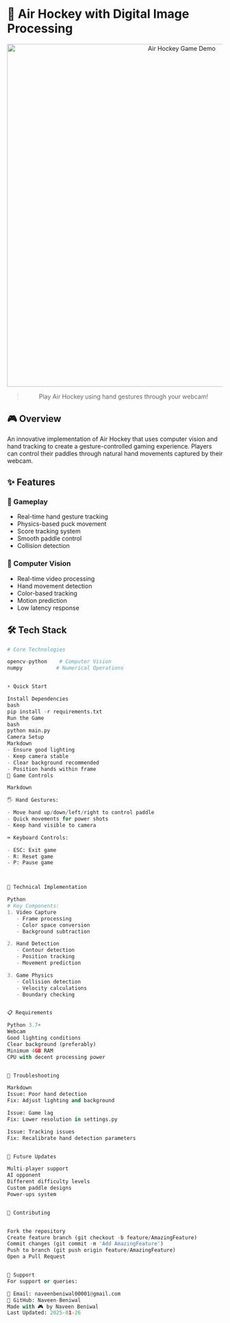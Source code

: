 # 🏒 Air Hockey with Digital Image Processing

<div align="center">
  <img src="./demo.gif" alt="Air Hockey Game Demo" width="800"/>

  > Play Air Hockey using hand gestures through your webcam!
</div>

## 🎮 Overview
An innovative implementation of Air Hockey that uses computer vision and hand tracking to create a gesture-controlled gaming experience. Players can control their paddles through natural hand movements captured by their webcam.

## ✨ Features

### 🎯 Gameplay
- Real-time hand gesture tracking
- Physics-based puck movement
- Score tracking system
- Smooth paddle control
- Collision detection

### 🎥 Computer Vision
- Real-time video processing
- Hand movement detection
- Color-based tracking
- Motion prediction
- Low latency response

## 🛠️ Tech Stack
```python
# Core Technologies

opencv-python    # Computer Vision
numpy           # Numerical Operations


⚡ Quick Start

Install Dependencies
bash
pip install -r requirements.txt
Run the Game
bash
python main.py
Camera Setup
Markdown
- Ensure good lighting
- Keep camera stable
- Clear background recommended
- Position hands within frame
🎪 Game Controls

Markdown

🖐️ Hand Gestures:

- Move hand up/down/left/right to control paddle
- Quick movements for power shots
- Keep hand visible to camera

⌨️ Keyboard Controls:

- ESC: Exit game
- R: Reset game
- P: Pause game



🔧 Technical Implementation

Python
# Key Components:
1. Video Capture
   - Frame processing
   - Color space conversion
   - Background subtraction

2. Hand Detection
   - Contour detection
   - Position tracking
   - Movement prediction

3. Game Physics
   - Collision detection
   - Velocity calculations
   - Boundary checking


📋 Requirements

Python 3.7+
Webcam
Good lighting conditions
Clear background (preferably)
Minimum 4GB RAM
CPU with decent processing power


🚨 Troubleshooting

Markdown
Issue: Poor hand detection
Fix: Adjust lighting and background

Issue: Game lag
Fix: Lower resolution in settings.py

Issue: Tracking issues
Fix: Recalibrate hand detection parameters


🔄 Future Updates

Multi-player support
AI opponent
Different difficulty levels
Custom paddle designs
Power-ups system


👥 Contributing


Fork the repository
Create feature branch (git checkout -b feature/AmazingFeature)
Commit changes (git commit -m 'Add AmazingFeature')
Push to branch (git push origin feature/AmazingFeature)
Open a Pull Request


🤝 Support
For support or queries:

📧 Email: naveenbeniwal00001@gmail.com
🔗 GitHub: Naveen-Beniwal
Made with 🎮 by Naveen Beniwal
Last Updated: 2025-01-26
```
